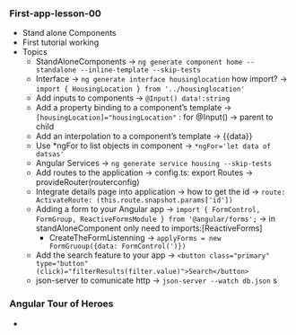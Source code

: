 ### First-app-lesson-00
- Stand alone Components
- First tutorial working
- Topics
  - StandAloneComponents -> `ng generate component home --standalone --inline-template --skip-tests`
  - Interface -> `ng generate interface housinglocation` how import? -> `import { HousingLocation } from '../housinglocation'`
  - Add inputs to components -> `@Input() data!:string`
  - Add a property binding to a component’s template -> ` [housingLocation]="housingLocation"` : for @Input() -> parent to child
  - Add an interpolation to a component’s template -> {{data}}
  - Use *ngFor to list objects in component -> `*ngFor='let data of datsas'`
  - Angular Services -> `ng generate service housing --skip-tests`
  - Add routes to the application -> config.ts: export Routes -> provideRouter(routerconfig)
  - Integrate details page into application -> how to get the id -> `route: ActivateRoute: (this.route.snapshot.params['id'])`
  - Adding a form to your Angular app -> `import { FormControl, FormGroup, ReactiveFormsModule } from '@angular/forms';` -> in standAloneComponent only need to imports:[ReactiveForms]
    - CreateTheFormListenning -> `applyForms = new FormGruoup({data: FormControl(')})`
  - Add the search feature to your app -> `<button class="primary" type="button" (click)="filterResults(filter.value)">Search</button>`
  - json-server to comunicate http -> `json-server --watch db.json`
s
### Angular Tour of Heroes
- 
